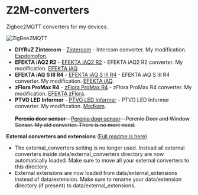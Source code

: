 # Z2M-converters 
Zigbee2MQTT converters for my devices.

![ZigBee2MQTT](https://img.shields.io/badge/ZigBee2MQTT-v2.0.0-yellow.svg)

- **DIYRuZ Zintercom** - [Zintercom](https://github.com/Toropyga/Z2M-converters/blob/main/converters/DIYRuZ_Zintercom_1.35.js) - Intercom converter. My modification. [Espdomofon](https://espdomofon.ru/category/diy/).
- **EFEKTA iAQ2 R2** - [EFEKTA iAQ2 R2](https://github.com/Toropyga/Z2M-converters/blob/main/converters/EFEKTA_iAQ2_R2.js) - EFEKTA iAQ2 R2 converter. My modification. [EFEKTA iAQ](https://github.com/smartboxchannel/EFEKTA_iAQ/tree/main/converter).
- **EFEKTA iAQ S III R4** - [EFEKTA iAQ S III R4](https://github.com/Toropyga/Z2M-converters/blob/main/converters/EFEKTA_iAQ_S_III_R4.js) - EFEKTA iAQ S III R4 converter. My modification. [EFEKTA iAQ](https://github.com/smartboxchannel/EFEKTA_iAQ/tree/main/converter).
- **zFlora ProMax R4** - [zFlora ProMax R4](https://github.com/Toropyga/Z2M-converters/blob/main/converters/zFlora_ProMax_R4.js) - zFlora ProMax R4 converter. My modification. [EFEKTA zFlora](https://github.com/smartboxchannel/EFEKTA-zFlora/tree/main/Z2M_Converter).
- **PTVO LED Informer** - [PTVO LED Informer](https://github.com/Toropyga/Z2M-converters/blob/main/converters/ptvo_led_inform.js) - PTVO LED Informer converter.  My modification. [Modkam](https://modkam.ru/2022/09/12/vizualnyj-zigbee-informer-v-korpuse-gx53/).\
\
~~**Perenio door sensor** - [Perenio door sensor](https://github.com/Toropyga/Z2M-converters/blob/main/converters/perenio.js) - Perenio Door and Window Sensor. My old converter. There is no more need.~~


**External converters and extensions** ([Full readme is here](https://github.com/Koenkk/zigbee2mqtt/discussions/24198))

- The external_converters setting is no longer used. Instead all external converters inside data/external_converters directory are now automatically loaded. Make sure to move all your external converters to this directory.
- External extensions are now loaded from data/external_extensions instead of data/extension. Make sure to rename your data/extension directory (if present) to data/external_extensions.
